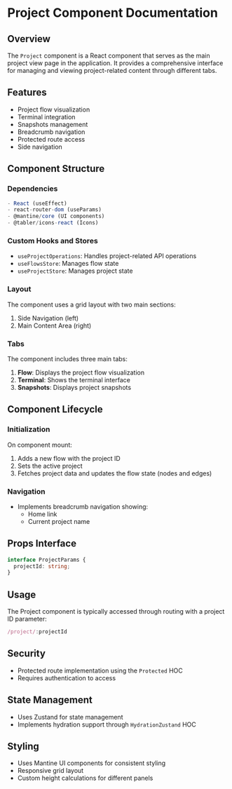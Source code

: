 # Project Component Documentation

## Overview
The `Project` component is a React component that serves as the main project view page in the application. It provides a comprehensive interface for managing and viewing project-related content through different tabs.

## Features
- Project flow visualization
- Terminal integration
- Snapshots management
- Breadcrumb navigation
- Protected route access
- Side navigation

## Component Structure

### Dependencies
```typescript
- React (useEffect)
- react-router-dom (useParams)
- @mantine/core (UI components)
- @tabler/icons-react (Icons)
```

### Custom Hooks and Stores
- `useProjectOperations`: Handles project-related API operations
- `useFlowsStore`: Manages flow state
- `useProjectStore`: Manages project state

### Layout
The component uses a grid layout with two main sections:
1. Side Navigation (left)
2. Main Content Area (right)

### Tabs
The component includes three main tabs:
1. **Flow**: Displays the project flow visualization
2. **Terminal**: Shows the terminal interface
3. **Snapshots**: Displays project snapshots

## Component Lifecycle

### Initialization
On component mount:
1. Adds a new flow with the project ID
2. Sets the active project
3. Fetches project data and updates the flow state (nodes and edges)

### Navigation
- Implements breadcrumb navigation showing:
  - Home link
  - Current project name

## Props Interface
```typescript
interface ProjectParams {
  projectId: string;
}
```

## Usage
The Project component is typically accessed through routing with a project ID parameter:
```typescript
/project/:projectId
```

## Security
- Protected route implementation using the `Protected` HOC
- Requires authentication to access

## State Management
- Uses Zustand for state management
- Implements hydration support through `HydrationZustand` HOC

## Styling
- Uses Mantine UI components for consistent styling
- Responsive grid layout
- Custom height calculations for different panels
